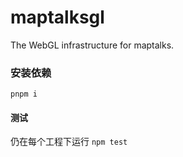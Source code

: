 # maptalksgl

The WebGL infrastructure for maptalks.

### 安装依赖
```shell
pnpm i
```

#### 测试
仍在每个工程下运行 ```npm test```
